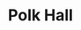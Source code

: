 ---
events:
- building: Polk Hall
  categories: polk-hall
  description: Stephen Benton Latimer received a Ph.D. in Animal Science, becoming
    the first African American to earn a doctoral degree from NC State.
  event_decade: '1960'
  event_id: '4'
  excerpt: Stephen Benton Latimer received a Ph.D. in Animal Science, becoming the
    first African American to earn a doctoral degree from NC State.
  image id (orig): 0004991
  image_caption: Polk Hall, North Carolina State College
  image_id: 0004991
  image_link: https://d.lib.ncsu.edu/collections/catalog/0004991
  start_date: 01/01/1967
  title: First African American Ph.D. recipient
  year: '1967'
lat: '35.786098'
layout: post
lng: '-78.669899'
order: 24
permalink: places/polk-hall/
place: polk-hall
title: Polk Hall

---